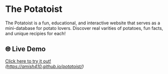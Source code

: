 # The Potatoist
The Potatoist is a fun, educational, and interactive website that serves as a mini-database for potato lovers. Discover real varities of potatoes, fun facts, and unique recipies for each!

## 🌐 Live Demo

[Click here to try it out!](#)  
_(https://amish410.github.io/potatoist/)_
